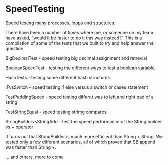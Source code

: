 # SpeedTesting
Speed testing many processes, loops and structures.

There have been a number of times where me, or someone on my team have asked, "would it be faster to do it this way instead?"
This is a compliation of some of the tests that we built to try and help answer the question.

BigDecimalTest      - speed testing big decimal assignment and retrevial

BooleanSpeedTest    - testing the different ways to test a boolean variable.

HashTests           - testing some different hash structures.

IFvsSwitch          - speed testing if else versus a switch or cases statement

TestPaddingSpeed    - speed testing differnt was to left and right pad of a string.

TestStringEqual     - speed testing strimg compares

StringBuildervsStringAdd  - test the speed performance of the String builder vs + operator

It turns out that StringBuilder is much more efficient than String + String. We tested only a few different scenarios, all of which proved that SB append was faster than String +.

... and others, more to come
